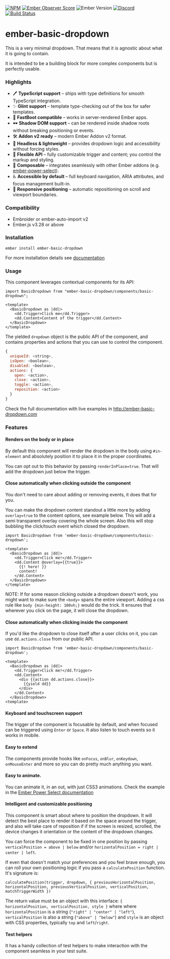 [![NPM](https://badge.fury.io/js/ember-basic-dropdown.svg)](https://www.npmjs.com/package/ember-basic-dropdown)
[![Ember Observer Score](https://emberobserver.com/badges/ember-basic-dropdown.svg)](http://emberobserver.com/addons/ember-basic-dropdown)
![Ember Version](https://img.shields.io/badge/ember->=3.28-brightgreen.svg)
[![Discord](https://img.shields.io/badge/chat-discord-blue?style=flat&logo=discord)](https://discord.com/channels/480462759797063690/486202731766349824)
[![Build Status](https://github.com/cibernox/ember-basic-dropdown/actions/workflows/ci.yml/badge.svg?branch=master)](https://github.com/cibernox/ember-basic-dropdown)

# ember-basic-dropdown

This is a very minimal dropdown. That means that it is agnostic about what it is going to contain.

It is intended to be a building block for more complex components but is perfectly usable.

### Highlights

* 🖊 **TypeScript support** – ships with type definitions for smooth TypeScript integration.
* ✨ **Glint support** – template type-checking out of the box for safer templates.
* 🚀 **FastBoot compatible** – works in server-rendered Ember apps.
* 🕶 **Shadow DOM support** – can be rendered inside shadow roots without breaking positioning or events.
* 🛠 **Addon v2 ready** – modern Ember Addon v2 format.
* 🎯 **Headless & lightweight** – provides dropdown logic and accessibility without forcing styles.
* 🔧 **Flexible API** – fully customizable trigger and content; you control the markup and styling.
* 🧩 **Composable** – integrates seamlessly with other Ember addons (e.g. [ember-power-select](https://www.ember-power-select.com)).
* ♿ **Accessible by default** – full keyboard navigation, ARIA attributes, and focus management built-in.
* 📱 **Responsive positioning** – automatic repositioning on scroll and viewport boundaries.

### Compatibility

- Embroider or ember-auto-import v2
- Ember.js v3.28 or above

### Installation

```
ember install ember-basic-dropdown
```

For more installation details see [documentation](https://ember-basic-dropdown.com/docs/installation)

### Usage

This component leverages contextual components for its API:

```glimmer-ts
import BasicDropdown from "ember-basic-dropdown/components/basic-dropdown";

<template>
  <BasicDropdown as |dd|>
    <dd.Trigger>Click me</dd.Trigger>
    <dd.Content>Content of the trigger</dd.Content>
  </BasicDropdown>
</template>
```

The yielded `dropdown` object is the public API of the component, and contains
properties and actions that you can use to control the component.

```js
{
  uniqueId: <string>,
  isOpen: <boolean>,
  disabled: <boolean>,
  actions: {
    open: <action>,
    close: <action>,
    toggle: <action>,
    reposition: <action>
  }
}
```

Check the full documentation with live examples in http://ember-basic-dropdown.com

### Features

#### Renders on the body or in place

By default this component will render the dropdown in the body using `#in-element` and absolutely
position it to place it in the proper coordinates.

You can opt out to this behavior by passing `renderInPlace=true`. That will add the dropdown just
below the trigger.

#### Close automatically when clicking outside the component

You don't need to care about adding or removing events, it does that for you.

You can make the dropdown content standout a little more by adding `overlay=true` to the content options, see example below. This will add a semi transparent overlay covering the whole screen. Also this will stop bubbling the click/touch event which closed the dropdown.

```glimmer-ts
import BasicDropdown from 'ember-basic-dropdown/components/basic-dropdown';

<template>
  <BasicDropdown as |dd|>
    <dd.Trigger>Click me!</dd.Trigger>
    <dd.Content @overlay={{true}}>
      {{! here! }}
      content!
    </dd.Content>
  </BasicDropdown>
</template>
```

NOTE: If for some reason clicking outside a dropdown doesn't work, you might want to make sure the `<body>` spans the entire viewport. Adding a css rule like `body {min-height: 100vh;}` would do the trick. It ensures that wherever you click on the page, it will close the dropdown.

#### Close automatically when clicking inside the component

If you'd like the dropdown to close itself after a user clicks on it, you can use `dd.actions.close` from our public API.

```glimmer-ts
import BasicDropdown from 'ember-basic-dropdown/components/basic-dropdown';

<template>
  <BasicDropdown as |dd|>
    <dd.Trigger>Click me!</dd.Trigger>
    <dd.Content>
      <div {{action dd.actions.close}}>
        {{yield dd}}
      </div>
    </dd.Content>
  </BasicDropdown>
<template>
```

#### Keyboard and touchscreen support

The trigger of the component is focusable by default, and when focused can be triggered using `Enter` or `Space`.
It also listen to touch events so it works in mobile.

#### Easy to extend

The components provide hooks like `onFocus`, `onBlur`, `onKeydown`, `onMouseEnter` and more so
you can do pretty much anything you want.

#### Easy to animate.

You can animate it, in an out, with just CSS3 animations.
Check the example in the [Ember Power Select documentation](http://www.ember-power-select.com/cookbook/css-animations)

#### Intelligent and customizable positioning

This component is smart about where to position the dropdown. It will detect the best place to render
it based on the space around the trigger, and also will take care of reposition if if the screen is
resized, scrolled, the device changes it orientation or the content of the dropdown changes.

You can force the component to be fixed in one position by passing `verticalPosition = above | below` and/or `horizontalPosition = right | center | left`.

If even that doesn't match your preferences and you feel brave enough, you can roll your own positioning logic if you pass a `calculatePosition`
function. It's signature is:

```
calculatePosition(trigger, dropdown, { previousHorizontalPosition, horizontalPosition, previousVerticalPosition, verticalPosition, matchTriggerWidth })
```

The return value must be an object with this interface: `{ horizontalPosition, verticalPosition, style }` where
where `horizontalPosition` is a string (`"right" | "center" | "left"`), `verticalPosition` is also a string
(`"above" | "below"`) and `style` is an object with CSS properties, typically `top` and `left`/`right`.

#### Test helpers

It has a handy collection of test helpers to make interaction with the component seamless in your
test suite.
